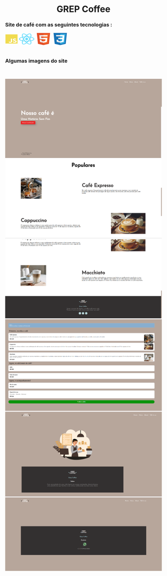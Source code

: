 <h1 align="center">GREP Coffee</h1>

### Site de café com as seguintes tecnologias :

<div style="display: inline_block">
  <img align="center" alt="Js" height="30" width="40" src="https://raw.githubusercontent.com/devicons/devicon/master/icons/javascript/javascript-plain.svg">
  <img align="center" alt="React" height="40" width="50" src="https://raw.githubusercontent.com/devicons/devicon/master/icons/react/react-original.svg">
  <img align="center" alt="HTML" height="40" width="50" src="https://raw.githubusercontent.com/devicons/devicon/master/icons/html5/html5-original.svg">
  <img align="center" alt="CSS" height="40" width="50" src="https://raw.githubusercontent.com/devicons/devicon/master/icons/css3/css3-original.svg">
</div><br>

<h3>Algumas imagens do site</h3><br>

![Preview](assets/prev1.png)
![Preview](assets/prev2.png)
![Preview](assets/prev3.png)
![Preview](assets/prev4.png)
![Preview](assets/prev5.png)
![Preview](assets/prev6.png)
